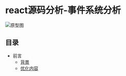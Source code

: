 # react源码分析-事件系统分析
![原型图](https://raw.githubusercontent.com/luke93h/git-blog/master/imgs/setState.png)

## 目录
- 前言
  - [背景](#背景)
  - [优化内容](#优化内容)